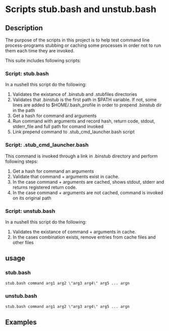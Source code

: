 # Scripts stub.bash and unstub.bash
## Description
The purpose of the scripts in this project is to help test command line process-programs stubbing or caching some processes in order not to run them each time they are invoked.

This suite includes following scripts:
### Script: stub.bash
In a nushell this script do the following:
1. Validates the existance of .binstub and .stubfiles directories
1. Validates that .binstub is the first path in $PATH variable. If not, some lines are added to $HOME/.bash_profile in order to prepend .binstub dir in the path
1. Get a hash for command and arguments
1. Run command with arguments and record hash, return code, stdout, stderr_file and full path for comand invoked
1. Link prepend command to .stub_cmd_launcher.bash script

### Script: .stub_cmd_launcher.bash
This command is invoked through a link in .binstub directory and perform following steps:
1. Get a hash for command an arguments
1. Validate that command + arguments exist in cache.
1. In the case command + arguments are cached, shows stdout, stderr and returns registered return code.
1. In the case command + arguments are not cached, command is invoked on its original path

### Script: unstub.bash
In a nushell this script do the following:
1. Validates the existance of command + arguments in cache.
1. In the cases combination exists, remove entries from cache files and other files
## usage
### stub.bash
```bash
stub.bash command arg1 arg2 \"arg3 arg4\" arg5 ... argn
```
### unstub.bash
```bash
stub.bash command arg1 arg2 \"arg3 arg4\" arg5 ... argn
```
## Examples

